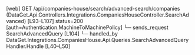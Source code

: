 [web] GET /api/companies-house/search/advanced-search/companies  (DataGet.Api.Controllers.Integrations.CompaniesHouseController.SearchAdvanced)  [L93–L107] status=200 [auth=Authentication.MachineToMachinePolicy]
  └─ sends_request SearchAdvancedQuery [L104]
    └─ handled_by DataGet.Integrations.CompaniesHouse.Api.Queries.SearchAdvancedQueryHandler.Handle [L40–L50]

